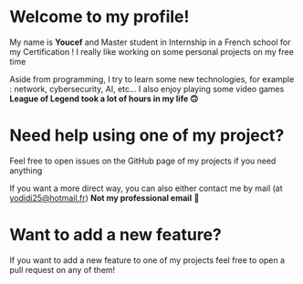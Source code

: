 # **Welcome to my profile!**

My name is **Youcef** and Master student in Internship in a French school for my Certification !
I really like working on some personal projects on my free time

Aside from programming, I try to learn some new technologies, for example : network, cybersecurity, AI, etc... I also enjoy playing some video games **League of Legend took a lot of hours in my life :upside_down_face:**

# **Need help using one of my project?**
Feel free to open issues on the GitHub page of my projects if you need anything

If you want a more direct way, you can also either contact me by mail (at yodidi25@hotmail.fr) **Not my professional email** 🙂

# **Want to add a new feature?**
If you want to add a new feature to one of my projects feel free to open a pull request on any of them!
